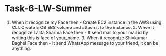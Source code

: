 # Task-6-LW-Summer
1. When it recognize my Face then -  Create EC2 instance in the AWS using CLI.   Create 5 GB EBS volume and attach it to the instance.     2. When it recognize Lalita Sharma Face then -   It send mail to your mail id by writing this is face of your_name.    3. When it recognize Shivkumar Baghel Face then -  It send WhatsApp message to your friend, it can be anything.
